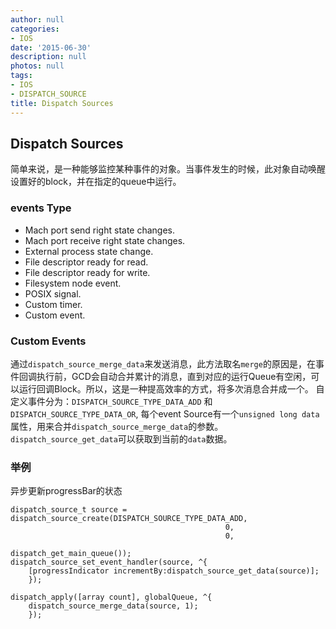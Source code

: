 ```yaml
---
author: null
categories:
- IOS
date: '2015-06-30'
description: null
photos: null
tags:
- IOS
- DISPATCH_SOURCE
title: Dispatch Sources
---
```


## Dispatch Sources
简单来说，是一种能够监控某种事件的对象。当事件发生的时候，此对象自动唤醒设置好的block，并在指定的queue中运行。


### events Type
- Mach port send right state changes.
- Mach port receive right state changes.
- External process state change.
- File descriptor ready for read.
- File descriptor ready for write.
- Filesystem node event.
- POSIX signal.
- Custom timer.
- Custom event.

### Custom Events
通过`dispatch_source_merge_data`来发送消息，此方法取名`merge`的原因是，在事件回调执行前，GCD会自动合并累计的消息，直到对应的运行Queue有空闲，可以运行回调Block。所以，这是一种提高效率的方式，将多次消息合并成一个。
自定义事件分为：`DISPATCH_SOURCE_TYPE_DATA_ADD` 和 `DISPATCH_SOURCE_TYPE_DATA_OR`, 每个event Source有一个`unsigned long data`属性，用来合并`dispatch_source_merge_data`的参数。`dispatch_source_get_data`可以获取到当前的`data`数据。

<!--more-->

### 举例
异步更新progressBar的状态
```
dispatch_source_t source = dispatch_source_create(DISPATCH_SOURCE_TYPE_DATA_ADD, 
                                                0, 
                                                0,
                                                dispatch_get_main_queue());
dispatch_source_set_event_handler(source, ^{
    [progressIndicator incrementBy:dispatch_source_get_data(source)];
    });

dispatch_apply([array count], globalQueue, ^{
    dispatch_source_merge_data(source, 1);
    });
```